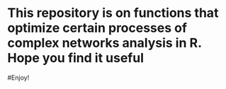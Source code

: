 # This repository is on functions that optimize certain processes of complex networks analysis in R. Hope you find it useful
#Enjoy!
